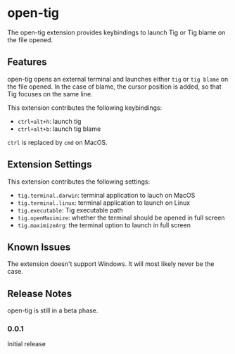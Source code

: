 # open-tig

The open-tig extension provides keybindings to launch Tig or Tig blame on the file opened.

## Features

open-tig opens an external terminal and launches either `tig` or `tig blame` on the file opened. In
the case of blame, the cursor position is added, so that Tig focuses on the same line.

This extension contributes the following keybindings:

* `ctrl+alt+h`: launch tig
* `ctrl+alt+b`: launch tig blame

`ctrl` is replaced by `cmd` on MacOS.

## Extension Settings

This extension contributes the following settings:

* `tig.terminal.darwin`: terminal application to lauch on MacOS
* `tig.terminal.linux`: terminal application to launch on Linux
* `tig.executable`: Tig executable path
* `tig.openMaximize`: whether the terminal should be opened in full screen
* `tig.maximizeArg`: the terminal option to launch in full screen

## Known Issues

The extension doesn't support Windows. It will most likely never be the case.

## Release Notes

open-tig is still in a beta phase.

### 0.0.1

Initial release
